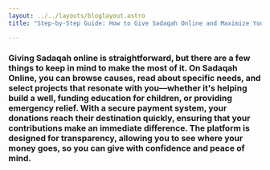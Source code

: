 ```yaml
---
layout: ../../layouts/bloglayout.astro
title: "Step-by-Step Guide: How to Give Sadaqah Online and Maximize Your Impact"

---
```


### Giving Sadaqah online is straightforward, but there are a few things to keep in mind to make the most of it. On Sadaqah Online, you can browse causes, read about specific needs, and select projects that resonate with you—whether it's helping build a well, funding education for children, or providing emergency relief. With a secure payment system, your donations reach their destination quickly, ensuring that your contributions make an immediate difference. The platform is designed for transparency, allowing you to see where your money goes, so you can give with confidence and peace of mind.